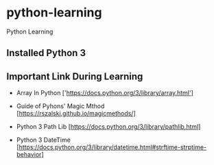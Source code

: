 # python-learning
Python Learning

## Installed Python 3

## Important Link During Learning
 - Array In Python ['https://docs.python.org/3/library/array.html']

 - Guide of Pyhons' Magic Mthod [https://rszalski.github.io/magicmethods/]
 - Python 3 Path Lib [https://docs.python.org/3/library/pathlib.html]
 - Python 3 DateTime [https://docs.python.org/3/library/datetime.html#strftime-strptime-behavior]